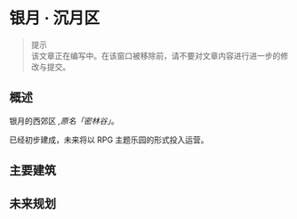# 银月 · 沉月区

> 提示  
  该文章正在编写中。在该窗口被移除前，请不要对文章内容进行进一步的修改与提交。

## 概述

银月的西郊区 *,原名「密林谷」*。

已经初步建成，未来将以 RPG 主题乐园的形式投入运营。

## 主要建筑


## 未来规划

